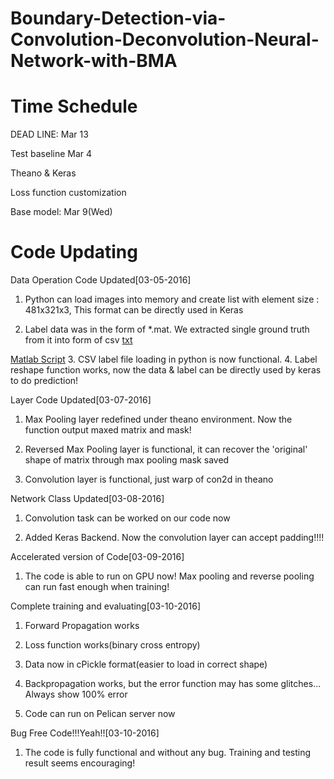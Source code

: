 # Boundary-Detection-via-Convolution-Deconvolution-Neural-Network-with-BMA


Time Schedule
===
DEAD LINE: Mar 13

Test baseline Mar 4

Theano & Keras

Loss function customization

Base model: Mar 9(Wed)


Code Updating
===
Data Operation Code Updated[03-05-2016]

1. Python can load images into memory and create list with element size : 481x321x3, This format can be directly used in Keras

2. Label data was in the form of *.mat. We extracted single ground truth from it into form of csv [txt](https://github.com/wuga214/Boundary-Detection-via-Convolution-Deconvolution-Neural-Network-with-BMA/blob/master/Conv-Deconv-Image-Process/data/groundTruth/train_label_flat.txt) 
  
  [Matlab Script](https://github.com/wuga214/Boundary-Detection-via-Convolution-Deconvolution-Neural-Network-with-BMA/blob/master/Conv-Deconv-Image-Process/data/groundTruth/matlabscript.m)
3. CSV label file loading in python is now functional.
4. Label reshape function works, now the data & label can be directly used by keras to do prediction!

Layer Code Updated[03-07-2016]

1. Max Pooling layer redefined under theano environment. Now the function output maxed matrix and mask!

2. Reversed Max Pooling layer is functional, it can recover the 'original' shape of matrix through max pooling mask saved

3. Convolution layer is functional, just warp of con2d in theano

Network Class Updated[03-08-2016]

1. Convolution task can be worked on our code now

2. Added Keras Backend. Now the convolution layer can accept padding!!!! 

Accelerated version of Code[03-09-2016]

1. The code is able to run on GPU now! Max pooling and reverse pooling can run fast enough when training!

Complete training and evaluating[03-10-2016]

1. Forward Propagation works

2. Loss function works(binary cross entropy)

3. Data now in cPickle format(easier to load in correct shape)

4. Backpropagation works, but the error function may has some glitches... Always show 100% error

5. Code can run on Pelican server now

Bug Free Code!!!Yeah!![03-10-2016]
1. The code is fully functional and without any bug. Training and testing result seems encouraging!

